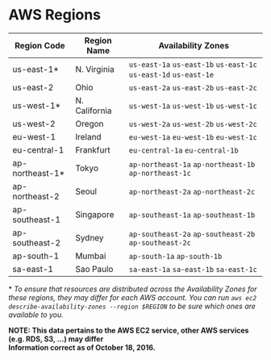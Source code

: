 # AWS Regions

| Region Code        | Region Name       | Availability Zones
---------------------|-------------------|--------------------------------------------------------
| us-east-1*         | N. Virginia       | `us-east-1a` `us-east-1b` `us-east-1c` `us-east-1d` `us-east-1e`
| us-east-2          | Ohio              | `us-east-2a` `us-east-2b` `us-east-2c`
| us-west-1*         | N. California     | `us-west-1a` `us-west-1b` `us-west-1c`
| us-west-2	         | Oregon	           | `us-west-2a` `us-west-2b` `us-west-2c`
| eu-west-1	         | Ireland	         | `eu-west-1a` `eu-west-1b` `eu-west-1c`
| eu-central-1	     | Frankfurt	       | `eu-central-1a` `eu-central-1b`
| ap-northeast-1*    | Tokyo	           | `ap-northeast-1a` `ap-northeast-1b` `ap-northeast-1c`
| ap-northeast-2     | Seoul             | `ap-northeast-2a` `ap-northeast-2c`
| ap-southeast-1	   | Singapore	       | `ap-southeast-1a` `ap-southeast-1b`
| ap-southeast-2	   | Sydney	           | `ap-southeast-2a` `ap-southeast-2b` `ap-southeast-2c`
| ap-south-1         | Mumbai            | `ap-south-1a` `ap-south-1b`
| sa-east-1	         | Sao Paulo	       | `sa-east-1a` `sa-east-1b` `sa-east-1c`

\* *To ensure that resources are distributed across the Availability Zones for these regions, they may differ for each AWS account. You can run `aws ec2 describe-availability-zones --region $REGION` to be sure which ones are available to you.*

**NOTE: This data pertains to the AWS EC2 service, other AWS services (e.g. RDS, S3, ...) may differ  
Information correct as of October 18, 2016.**
